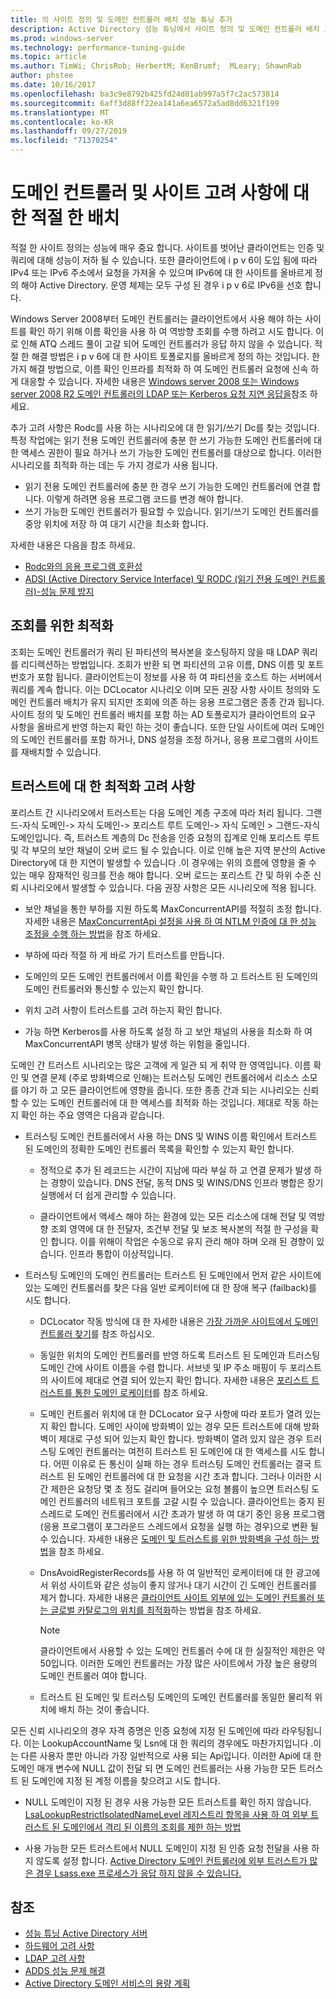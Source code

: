 ```yaml
---
title: 의 사이트 정의 및 도메인 컨트롤러 배치 성능 튜닝 추가
description: Active Directory 성능 튜닝에서 사이트 정의 및 도메인 컨트롤러 배치 고려 사항
ms.prod: windows-server
ms.technology: performance-tuning-guide
ms.topic: article
ms.author: TimWi; ChrisRob; HerbertM; KenBrumf;  MLeary; ShawnRab
author: phstee
ms.date: 10/16/2017
ms.openlocfilehash: ba3c9e8792b425fd24d01ab997a5f7c2ac573814
ms.sourcegitcommit: 6aff3d88ff22ea141a6ea6572a5ad8dd6321f199
ms.translationtype: MT
ms.contentlocale: ko-KR
ms.lasthandoff: 09/27/2019
ms.locfileid: "71370254"
---
```

# <a name="proper-placement-of-domain-controllers-and-site-considerations"></a>도메인 컨트롤러 및 사이트 고려 사항에 대 한 적절 한 배치

적절 한 사이트 정의는 성능에 매우 중요 합니다. 사이트를 벗어난 클라이언트는 인증 및 쿼리에 대해 성능이 저하 될 수 있습니다. 또한 클라이언트에 i p v 6이 도입 됨에 따라 IPv4 또는 IPv6 주소에서 요청을 가져올 수 있으며 IPv6에 대 한 사이트를 올바르게 정의 해야 Active Directory. 운영 체제는 모두 구성 된 경우 i p v 6로 IPv6을 선호 합니다.

Windows Server 2008부터 도메인 컨트롤러는 클라이언트에서 사용 해야 하는 사이트를 확인 하기 위해 이름 확인을 사용 하 여 역방향 조회를 수행 하려고 시도 합니다. 이로 인해 ATQ 스레드 풀이 고갈 되어 도메인 컨트롤러가 응답 하지 않을 수 있습니다. 적절 한 해결 방법은 i p v 6에 대 한 사이트 토폴로지를 올바르게 정의 하는 것입니다. 한 가지 해결 방법으로, 이름 확인 인프라를 최적화 하 여 도메인 컨트롤러 요청에 신속 하 게 대응할 수 있습니다. 자세한 내용은 [Windows server 2008 또는 Windows server 2008 R2 도메인 컨트롤러의 LDAP 또는 Kerberos 요청 지연 응답을](https://support.microsoft.com/kb/2668820)참조 하세요.

추가 고려 사항은 Rodc를 사용 하는 시나리오에 대 한 읽기/쓰기 Dc를 찾는 것입니다.  특정 작업에는 읽기 전용 도메인 컨트롤러에 충분 한 쓰기 가능한 도메인 컨트롤러에 대 한 액세스 권한이 필요 하거나 쓰기 가능한 도메인 컨트롤러를 대상으로 합니다.  이러한 시나리오를 최적화 하는 데는 두 가지 경로가 사용 됩니다.
-   읽기 전용 도메인 컨트롤러에 충분 한 경우 쓰기 가능한 도메인 컨트롤러에 연결 합니다.  이렇게 하려면 응용 프로그램 코드를 변경 해야 합니다.
-   쓰기 가능한 도메인 컨트롤러가 필요할 수 있습니다.  읽기/쓰기 도메인 컨트롤러를 중앙 위치에 저장 하 여 대기 시간을 최소화 합니다.

자세한 내용은 다음을 참조 하세요.
-   [Rodc와의 응용 프로그램 호환성](https://technet.microsoft.com/library/cc772597.aspx)
-   [ADSI (Active Directory Service Interface) 및 RODC (읽기 전용 도메인 컨트롤러)-성능 문제 방지](https://blogs.technet.microsoft.com/fieldcoding/2012/06/24/active-directory-service-interface-adsi-and-the-read-only-domain-controller-rodc-avoiding-performance-issues/)

## <a name="optimize-for-referrals"></a>조회를 위한 최적화

조회는 도메인 컨트롤러가 쿼리 된 파티션의 복사본을 호스팅하지 않을 때 LDAP 쿼리를 리디렉션하는 방법입니다. 조회가 반환 되 면 파티션의 고유 이름, DNS 이름 및 포트 번호가 포함 됩니다. 클라이언트는이 정보를 사용 하 여 파티션을 호스트 하는 서버에서 쿼리를 계속 합니다. 이는 DCLocator 시나리오 이며 모든 권장 사항 사이트 정의와 도메인 컨트롤러 배치가 유지 되지만 조회에 의존 하는 응용 프로그램은 종종 간과 됩니다. 사이트 정의 및 도메인 컨트롤러 배치를 포함 하는 AD 토폴로지가 클라이언트의 요구 사항을 올바르게 반영 하는지 확인 하는 것이 좋습니다. 또한 단일 사이트에 여러 도메인의 도메인 컨트롤러를 포함 하거나, DNS 설정을 조정 하거나, 응용 프로그램의 사이트를 재배치할 수 있습니다.

## <a name="optimization-considerations-for-trusts"></a>트러스트에 대 한 최적화 고려 사항

포리스트 간 시나리오에서 트러스트는 다음 도메인 계층 구조에 따라 처리 됩니다. 그랜드-자식 도메인-&gt; 자식 도메인-&gt; 포리스트 루트 도메인-&gt; 자식 도메인 &gt; 그랜드-자식 도메인입니다. 즉, 트러스트 계층의 Dc 전송을 인증 요청의 집계로 인해 포리스트 루트 및 각 부모의 보안 채널이 오버 로드 될 수 있습니다. 이로 인해 높은 지역 분산의 Active Directory에 대 한 지연이 발생할 수 있습니다 .이 경우에는 위의 흐름에 영향을 줄 수 있는 매우 잠재적인 링크를 전송 해야 합니다. 오버 로드는 포리스트 간 및 하위 수준 신뢰 시나리오에서 발생할 수 있습니다. 다음 권장 사항은 모든 시나리오에 적용 됩니다.

-   보안 채널을 통한 부하를 지원 하도록 MaxConcurrentAPI를 적절히 조정 합니다. 자세한 내용은 [MaxConcurrentApi 설정을 사용 하 여 NTLM 인증에 대 한 성능 조정을 수행 하는 방법](https://support.microsoft.com/kb/2688798/EN-US)을 참조 하세요.

-   부하에 따라 적절 하 게 바로 가기 트러스트를 만듭니다.

-   도메인의 모든 도메인 컨트롤러에서 이름 확인을 수행 하 고 트러스트 된 도메인의 도메인 컨트롤러와 통신할 수 있는지 확인 합니다.

-   위치 고려 사항이 트러스트를 고려 하는지 확인 합니다.

-   가능 하면 Kerberos를 사용 하도록 설정 하 고 보안 채널의 사용을 최소화 하 여 MaxConcurrentAPI 병목 상태가 발생 하는 위험을 줄입니다.

도메인 간 트러스트 시나리오는 많은 고객에 게 일관 되 게 취약 한 영역입니다. 이름 확인 및 연결 문제 (주로 방화벽으로 인해)는 트러스팅 도메인 컨트롤러에서 리소스 소모를 야기 하 고 모든 클라이언트에 영향을 줍니다. 또한 종종 간과 되는 시나리오는 신뢰할 수 있는 도메인 컨트롤러에 대 한 액세스를 최적화 하는 것입니다. 제대로 작동 하는지 확인 하는 주요 영역은 다음과 같습니다.

-   트러스팅 도메인 컨트롤러에서 사용 하는 DNS 및 WINS 이름 확인에서 트러스트 된 도메인의 정확한 도메인 컨트롤러 목록을 확인할 수 있는지 확인 합니다.

    -   정적으로 추가 된 레코드는 시간이 지남에 따라 부실 하 고 연결 문제가 발생 하는 경향이 있습니다. DNS 전달, 동적 DNS 및 WINS/DNS 인프라 병합은 장기 실행에서 더 쉽게 관리할 수 있습니다.

    -   클라이언트에서 액세스 해야 하는 환경에 있는 모든 리소스에 대해 전달 및 역방향 조회 영역에 대 한 전달자, 조건부 전달 및 보조 복사본의 적절 한 구성을 확인 합니다. 이를 위해이 작업은 수동으로 유지 관리 해야 하며 오래 된 경향이 있습니다. 인프라 통합이 이상적입니다.

-   트러스팅 도메인의 도메인 컨트롤러는 트러스트 된 도메인에서 먼저 같은 사이트에 있는 도메인 컨트롤러를 찾은 다음 일반 로케이터에 대 한 장애 복구 (failback)를 시도 합니다.

    -   DCLocator 작동 방식에 대 한 자세한 내용은 [가장 가까운 사이트에서 도메인 컨트롤러 찾기](https://technet.microsoft.com/library/cc978016.aspx)를 참조 하십시오.

    -   동일한 위치의 도메인 컨트롤러를 반영 하도록 트러스트 된 도메인과 트러스팅 도메인 간에 사이트 이름을 수렴 합니다. 서브넷 및 IP 주소 매핑이 두 포리스트의 사이트에 제대로 연결 되어 있는지 확인 합니다. 자세한 내용은 [포리스트 트러스트를 통한 도메인 로케이터](http://blogs.technet.com/b/askds/archive/2008/09/24/domain-locator-across-a-forest-trust.aspx)를 참조 하세요.

    -   도메인 컨트롤러 위치에 대 한 DCLocator 요구 사항에 따라 포트가 열려 있는지 확인 합니다. 도메인 사이에 방화벽이 있는 경우 모든 트러스트에 대해 방화벽이 제대로 구성 되어 있는지 확인 합니다. 방화벽이 열려 있지 않은 경우 트러스팅 도메인 컨트롤러는 여전히 트러스트 된 도메인에 대 한 액세스를 시도 합니다. 어떤 이유로 든 통신이 실패 하는 경우 트러스팅 도메인 컨트롤러는 결국 트러스트 된 도메인 컨트롤러에 대 한 요청을 시간 초과 합니다. 그러나 이러한 시간 제한은 요청당 몇 초 정도 걸리며 들어오는 요청 볼륨이 높으면 트러스팅 도메인 컨트롤러의 네트워크 포트를 고갈 시킬 수 있습니다. 클라이언트는 중지 된 스레드로 도메인 컨트롤러에서 시간 초과가 발생 하 여 대기 중인 응용 프로그램 (응용 프로그램이 포그라운드 스레드에서 요청을 실행 하는 경우)으로 변환 될 수 있습니다. 자세한 내용은 [도메인 및 트러스트를 위한 방화벽을 구성 하는 방법](https://support.microsoft.com/kb/179442)을 참조 하세요.

    -   DnsAvoidRegisterRecords를 사용 하 여 일반적인 로케이터에 대 한 광고에서 위성 사이트와 같은 성능이 좋지 않거나 대기 시간이 긴 도메인 컨트롤러를 제거 합니다. 자세한 내용은 [클라이언트 사이트 외부에 있는 도메인 컨트롤러 또는 글로벌 카탈로그의 위치를 최적화](https://support.microsoft.com/kb/306602)하는 방법을 참조 하세요.

        > [!NOTE]
        > 클라이언트에서 사용할 수 있는 도메인 컨트롤러 수에 대 한 실질적인 제한은 약 50입니다. 이러한 도메인 컨트롤러는 가장 많은 사이트에서 가장 높은 용량의 도메인 컨트롤러 여야 합니다.

    
    -  트러스트 된 도메인 및 트러스팅 도메인의 도메인 컨트롤러를 동일한 물리적 위치에 배치 하는 것이 좋습니다.

모든 신뢰 시나리오의 경우 자격 증명은 인증 요청에 지정 된 도메인에 따라 라우팅됩니다. 이는 LookupAccountName 및 Lsn에 대 한 쿼리의 경우에도 마찬가지입니다 .이는 다른 사용자 뿐만 아니라 가장 일반적으로 사용 되는 Api입니다. 이러한 Api에 대 한 도메인 매개 변수에 NULL 값이 전달 되 면 도메인 컨트롤러는 사용 가능한 모든 트러스트 된 도메인에 지정 된 계정 이름을 찾으려고 시도 합니다.

-   NULL 도메인이 지정 된 경우 사용 가능한 모든 트러스트를 확인 하지 않습니다. [LsaLookupRestrictIsolatedNameLevel 레지스트리 항목을 사용 하 여 외부 트러스트 된 도메인에서 격리 된 이름의 조회를 제한 하는 방법](https://support.microsoft.com/kb/818024)

-   사용 가능한 모든 트러스트에서 NULL 도메인이 지정 된 인증 요청 전달을 사용 하지 않도록 설정 합니다. [Active Directory 도메인 컨트롤러에 외부 트러스트가 많은 경우 Lsass.exe 프로세스가 응답 하지 않을 수 있습니다.](https://support.microsoft.com/kb/923241/EN-US)

## <a name="see-also"></a>참조
- [성능 튜닝 Active Directory 서버](index.md)
- [하드웨어 고려 사항](hardware-considerations.md)
- [LDAP 고려 사항](ldap-considerations.md)
- [ADDS 성능 문제 해결](troubleshoot.md) 
- [Active Directory 도메인 서비스의 용량 계획](https://go.microsoft.com/fwlink/?LinkId=324566)